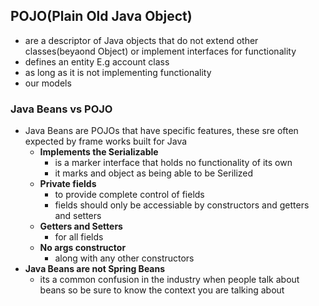 ## POJO(Plain Old Java Object)
- are a descriptor of Java objects that do not extend other classes(beyaond Object) or implement interfaces for functionality
- defines an entity E.g account class
- as long as it is not implementing functionality
- our models
### Java Beans vs POJO
- Java Beans are POJOs that have specific features, these sre often expected by frame works built for Java
    - **Implements the Serializable**
        - is a marker interface that holds no functionality of its own
        - it marks and object as being able to be Serilized
    - **Private fields**
        - to provide complete control of fields
        - fields should only be accessiable by constructors and getters and setters
    - **Getters and Setters** 
        - for all fields
    - **No args constructor** 
        - along with any other constructors
- **Java Beans are not Spring Beans**
    - its a common confusion in the industry when people talk about beans so be sure to know the context you are talking about

